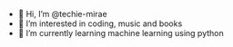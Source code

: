 - 👋 Hi, I’m @techie-mirae
- 👀 I’m interested in coding, music and books
- 🌱 I’m currently learning machine learning using python


<!---
techie-mirae/techie-mirae is a ✨ special ✨ repository because its `README.md` (this file) appears on your GitHub profile.
You can click the Preview link to take a look at your changes.
--->
